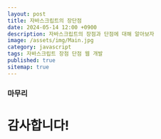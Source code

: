 ```yaml
---
layout: post
title: 자바스크립트의 장단점
date: 2024-05-14 12:00 +0900
description: 자바스크립트의 장점과 단점에 대해 알아보자
image: /assets/img/Main.jpg
category: javascript
tags: 자바스크립트 장점 단점 웹 개발
published: true
sitemap: true
---
```






### 마무리

# 감사합니다!
